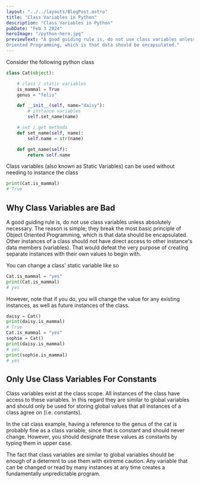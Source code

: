 ```yaml
---
layout: "../../layouts/BlogPost.astro"
title: "Class Variables in Python"
description: "Class Variables in Python"
pubDate: "Feb 3 2024"
heroImage: "/python-hero.jpg"
previewText: "A good guiding rule is, do not use class variables unless absolutely necessary. The reason is simple; they break the most basic principle of Object
Oriented Programming, which is that data should be encapsulated."
---
```


Consider the following python class

```python
class Cat(object):

    # class / static variables
    is_mammal = True
    genus = "felis"

    def __init__(self, name="daisy"):
        # instance variables
        self.set_name(name)

    # set / get methods
    def set_name(self, name):
        self.name = str(name)

    def get_name(self):
        return self.name
```

Class variables (also known as Static Variables) can be used without needing to instance the class

```python
print(Cat.is_mammal)
# True
```

## Why Class Variables are Bad

A good guiding rule is, do not use class variables unless absolutely necessary. The reason is simple; they break the most basic principle of Object
Oriented Programming, which is that data should be encapsulated. Other instances of a class should not have direct access to other instance's data members (variables). That would defeat the very purpose of creating separate instances with their own values to begin with.

You can change a class' static variable like so

```python
Cat.is_mammal = "yes"
print(Cat.is_mammal)
# yes
```

However, note that if you do, you will change the value for any existing instances, as well as future instances of the class.

```python
daisy = Cat()
print(daisy.is_mammal)
# True
Cat.is_mammal = "yes"
sophie = Cat()
print(daisy.is_mammal)
# yes
print(sophie.is_mammal)
# yes
```

## Only Use Class Variables For Constants

Class variables exist at the class scope. All instances of the class have access to these variables. In this regard they are similar to global variables and should only be used for storing global values that all instances of a class agree on (i.e. constants).

In the cat class example, having a reference to the genus of the cat is probably fine as a class variable, since that is constant and should never change. However, you should designate these values as constants by typing them in upper case.

The fact that class variables are similar to global variables should be enough of a deterrent to use them with extreme caution. Any variable that can be changed or read by many instances at any time creates a fundamentally unpredictable program.
